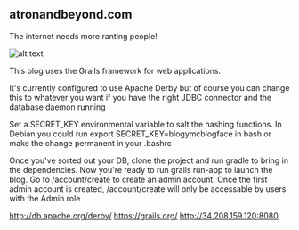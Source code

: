 ## atronandbeyond.com

The internet needs more ranting people!

![alt text](https://s3-us-west-2.amazonaws.com/atronandbeyond/im-doing-my-part.png)

This blog uses the Grails framework for web applications.

It's currently configured to use Apache Derby but of course you can change this to whatever you want if you have the right JDBC connector and the database daemon running

Set a SECRET_KEY environmental variable to salt the hashing functions.  In Debian you could run export SECRET_KEY=blogymcblogface in bash or make the change permanent in your .bashrc

Once you've sorted out your DB, clone the project and run gradle to bring in the dependencies. Now you're ready to run grails run-app to launch the blog.  Go to /account/create to create an admin account.  Once the first admin account is created, /account/create will only be accessable by users with the Admin role

http://db.apache.org/derby/
https://grails.org/
http://34.208.159.120:8080


